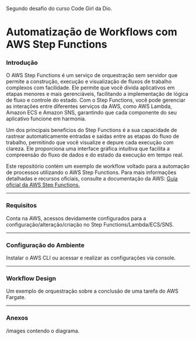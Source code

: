 Segundo desafio do curso Code Girl da Dio.

# Automatização de Workflows com AWS Step Functions

  ### Introdução
  O AWS Step Functions é um serviço de orquestração sem servidor que permite a construção, execução e visualização de fluxos de trabalho complexos com facilidade. Ele permite que você divida aplicativos em etapas menores e mais gerenciáveis, facilitando a implementação de    lógica de fluxo e controle do estado. Com o Step Functions, você pode gerenciar as interações entre diferentes serviços da AWS, como AWS Lambda, Amazon ECS e Amazon SNS, garantindo que cada componente do seu aplicativo funcione em harmonia.

  Um dos principais benefícios do Step Functions é a sua capacidade de rastrear automaticamente entradas e saídas entre as etapas do fluxo de trabalho, permitindo que você visualize e depure cada execução com clareza. Ele proporciona uma interface gráfica intuitiva que       facilita a compreensão do fluxo de dados e do estado da execução em tempo real.

  Este repositório contém um exemplo de workflow voltado para a automação de processos utilizando o AWS Step Functions. Para mais informações detalhadas e recursos oficiais, consulte a documentação da AWS: [Guia oficial da AWS Step Functions.](https://aws.amazon.com/pt/step-functions/)
  _____________________________________________________________________________________________________________________
  ### Requisitos
  Conta na AWS, acessos devidamente configurados para a configuração/alteração/criação no Step Functions/Lambda/ECS/SNS.
  _____________________________________________________________________________________________________________________
  ### Configuração do Ambiente
  Instalar o AWS CLI ou acessar e realizar as configurações via console.
  _____________________________________________________________________________________________________________________
  ### Workflow Design
  Um exemplo de orquestração sobre a conclusão de uma tarefa do AWS Fargate.
  _____________________________________________________________________________________________________________________ 
  ### Anexos
  /images contendo o diagrama.
  


